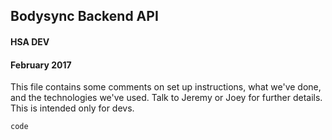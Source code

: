 ##  Bodysync Backend API

#### HSA DEV
#### February 2017

This file contains some comments on set up instructions, what we've done, and the technologies we've used.
Talk to Jeremy or Joey for further details.
This is intended only for devs.

`code`
